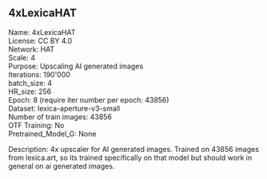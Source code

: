## 4xLexicaHAT  

Name: 4xLexicaHAT  
License: CC BY 4.0  
Network: HAT  
Scale: 4  
Purpose: Upscaling AI generated images  
Iterations: 190'000  
batch_size: 4  
HR_size: 256  
Epoch: 8 (require iter number per epoch: 43856)  
Dataset: lexica-aperture-v3-small  
Number of train images: 43856  
OTF Training: No  
Pretrained_Model_G: None  

Description: 4x upscaler for AI generated images. Trained on 43856 images from lexica.art, so its trained specifically on that model but should work in general on ai generated images.   
